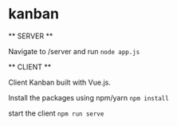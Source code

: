 # kanban

** SERVER **

Navigate to /server and run 
`node app.js`

** CLIENT **

Client Kanban built with Vue.js.

Install the packages using npm/yarn
`npm install`

start the client
`npm run serve`
